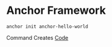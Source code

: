# Anchor Framework

```
anchor init anchor-hello-world
```

Command Creates [Code](../anchor-hello-world/programs/anchor-hello-world/src/lib.rs)

